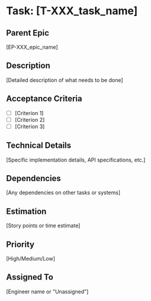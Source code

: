 # Task: [T-XXX_task_name]

## Parent Epic

[EP-XXX_epic_name]

## Description

[Detailed description of what needs to be done]

## Acceptance Criteria

- [ ] [Criterion 1]
- [ ] [Criterion 2]
- [ ] [Criterion 3]

## Technical Details

[Specific implementation details, API specifications, etc.]

## Dependencies

[Any dependencies on other tasks or systems]

## Estimation

[Story points or time estimate]

## Priority

[High/Medium/Low]

## Assigned To

[Engineer name or "Unassigned"]
